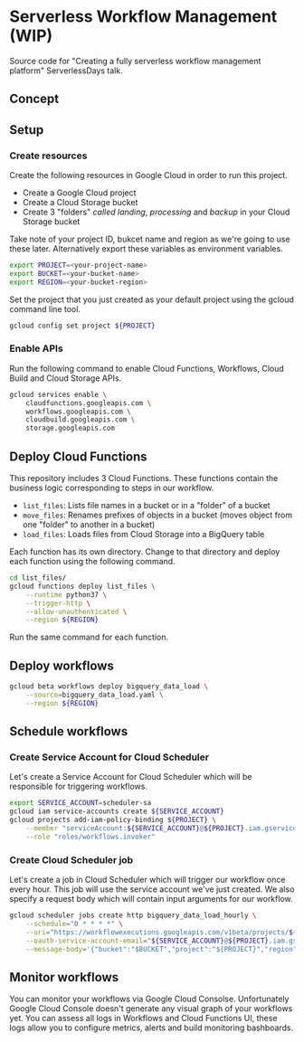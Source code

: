 # Serverless Workflow Management (WIP)

Source code for "Creating a fully serverless workflow management platform" ServerlessDays talk.

## Concept

## Setup

### Create resources

Create the following resources in Google Cloud in order to run this project.

* Create a Google Cloud project
* Create a Cloud Storage bucket
* Create 3 "folders" _called landing_, _processing_ and _backup_ in your Cloud Storage bucket

Take note of your project ID, bukcet name and region as we're going to use these later. Alternatively export these variables as environment variables.

```bash
export PROJECT=<your-project-name>
export BUCKET=<your-bucket-name>
export REGION=<your-bucket-region>
```
Set the project that you just created as your default project using the gcloud command line tool.

```bash
gcloud config set project ${PROJECT}
```

### Enable APIs

Run the following command to enable Cloud Functions, Workflows, Cloud Build and Cloud Storage APIs.

```bash
gcloud services enable \
    cloudfunctions.googleapis.com \
    workflows.googleapis.com \
    cloudbuild.googleapis.com \
    storage.googleapis.com
```

## Deploy Cloud Functions

This repository includes 3 Cloud Functions. These functions contain the business logic corresponding to steps in our workflow.

* `list_files`: Lists file names in a bucket or in a "folder" of a bucket
* `move_files`: Renames prefixes of objects in a bucket (moves object from one "folder" to another in a bucket)
* `load_files`: Loads files from Cloud Storage into a BigQuery table

Each function has its own directory. Change to that directory and deploy each function using the following command.

```bash
cd list_files/
gcloud functions deploy list_files \
    --runtime python37 \
    --trigger-http \
    --allow-unauthenticated \
    --region ${REGION}
```
Run the same command for each function.

## Deploy workflows



```bash
gcloud beta workflows deploy bigquery_data_load \
    --source=bigquery_data_load.yaml \
    --region ${REGION}
```

## Schedule workflows

### Create Service Account for Cloud Scheduler

Let's create a Service Account for Cloud Scheduler which will be responsible for triggering workflows.

```bash
export SERVICE_ACCOUNT=scheduler-sa
gcloud iam service-accounts create ${SERVICE_ACCOUNT}
gcloud projects add-iam-policy-binding ${PROJECT} \
    --member "serviceAccount:${SERVICE_ACCOUNT}@${PROJECT}.iam.gserviceaccount.com" \
    --role "roles/workflows.invoker"
```

### Create Cloud Scheduler job

Let's create a job in Cloud Scheduler which will trigger our workflow once every hour. This job will use the service account we've just created. We also specify a request body which will contain input arguments for our workflow.

```bash
gcloud scheduler jobs create http bigquery_data_load_hourly \
    --schedule="0 * * * *" \
    --uri="https://workflowexecutions.googleapis.com/v1beta/projects/${PROJECT}/locations/${REGION}/workflows/bigquery_data_load/executions" \
    --oauth-service-account-email="${SERVICE_ACCOUNT}@${PROJECT}.iam.gserviceaccount.com" \
    --message-body='{"bucket":"$BUCKET","project":"${PROJECT}","region":"${REGION}"}'
```

## Monitor workflows

You can monitor your workflows via Google Cloud Consolse. Unfortunately Google Cloud Console doesn't generate any visual graph of your workflows yet. You can assess all logs in Workflows and Cloud Functions UI, these logs allow you to configure metrics, alerts and build monitoring bashboards.

